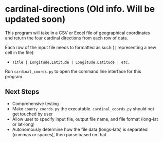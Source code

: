 # cardinal-directions (Old info.  Will be updated soon)

This program will take in a CSV or Excel file of geographical coordinates and return the four cardinal directions from each row of data.

Each row of the input file needs to formatted as such (`|` representing a new cell in the file):
- `Title | Longitude,Latitude | Longitude,Latitude | etc.` 

Run `cardinal_coords.py` to open the command line interface for this program

## Next Steps
- Comprehensive testing
- Make `county_coords.py` the executable.  `cardinal_coords.py` should not get touched by user
- Allow user to specify input file, output file name, and file format (long-lat or lat-long)
- Autonomously determine how the file data (longs-lats) is separated (commas or spaces), then parse based on that

